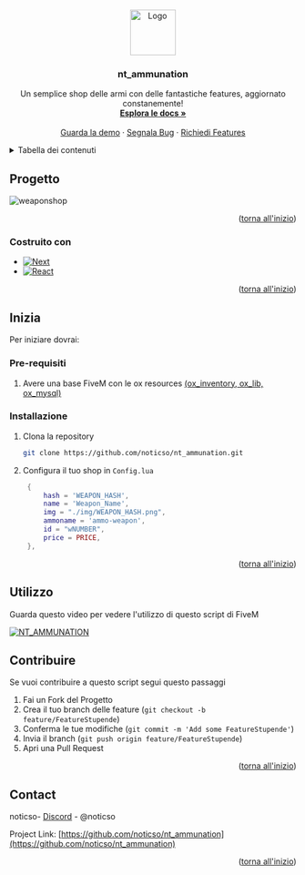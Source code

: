 
<a name="readme-top"></a>




<!-- PROJECT LOGO -->
<br />
<div align="center">
  <a href="https://github.com/github_username/repo_name">
    <img src="https://github.com/noticso/nt_ammunation/assets/76558194/4804ee90-846b-45bc-be97-33cfe917e27d" alt="Logo" width="80" height="80">
  </a>

<h3 align="center">nt_ammunation</h3>

  <p align="center">
    Un semplice shop delle armi con delle fantastiche features, aggiornato constanemente!
    <br />
    <a href="https://github.com/noticso/nt_ammunation"><strong>Esplora le docs »</strong></a>
    <br />
    <br />
    <a href="https://github.com/noticso/nt_ammunation">Guarda la demo</a>
    ·
    <a href="https://github.com/noticso/nt_ammunation/issues">Segnala Bug</a>
    ·
    <a href="https://github.com/noticso/nt_ammunation/issues">Richiedi Features</a>
  </p>
</div>



<!-- TABLE OF CONTENTS -->
<details>
  <summary>Tabella dei contenuti</summary>
  <ol>
    <li>
      <a href="#progetto">A proposito del progetto...</a>
      <ul>
        <li><a href="#costruito-con">Costruito con</a></li>
      </ul>
    </li>
    <li>
      <a href="#inizia">Inizia</a>
      <ul>
        <li><a href="#pre-requisiti">Pre-requisiti</a></li>
        <li><a href="#installazione">Installazione</a></li>
      </ul>
    </li>
    <li><a href="#utilizzo">Come utilizzarlo</a></li>
    <li><a href="#contribuire">Contribuire</a></li>
    <li><a href="#contact">Contatti</a></li>
  </ol>
</details>



<!-- ABOUT THE PROJECT -->
## Progetto

![weaponshop](https://github.com/noticso/nt_ammunation/assets/76558194/9c0a7ce4-eb71-46d2-9821-6ff8cf2f8551)



<p align="right">(<a href="#readme-top">torna all'inizio</a>)</p>



### Costruito con 

* [![Next][Next.js]][Next-url]
* [![React][React.js]][React-url]

<p align="right">(<a href="#readme-top">torna all'inizio</a>)</p>



<!-- GETTING STARTED -->
## Inizia

Per iniziare dovrai:

### Pre-requisiti
1. Avere una base FiveM con le ox resources [(ox_inventory, ox_lib, ox_mysql)](https://overextended.dev/)

### Installazione


1. Clona la repository
   ```sh
   git clone https://github.com/noticso/nt_ammunation.git
   ```
2. Configura il tuo shop in `Config.lua`
   ```lua
    {
        hash = 'WEAPON_HASH',
        name = 'Weapon_Name',
        img = "./img/WEAPON_HASH.png",
        ammoname = 'ammo-weapon',
        id = "wNUMBER",
        price = PRICE,
    },
   ```

<p align="right">(<a href="#readme-top">torna all'inizio</a>)</p>



<!-- USAGE EXAMPLES -->
## Utilizzo

Guarda questo video per vedere l'utilizzo di questo script di FiveM

[![NT_AMMUNATION](https://github.com/noticso/nt_ammunation/assets/76558194/d855b220-c942-44e3-9205-58bdde855744)
](https://youtu.be/vt5fpE0bzSY)


<!-- CONTRIBUTING -->
## Contribuire

Se vuoi contribuire a questo script segui questo passaggi

1. Fai un Fork del Progetto
2. Crea il tuo branch delle feature (`git checkout -b feature/FeatureStupende`)
3. Conferma le tue modifiche (`git commit -m 'Add some FeatureStupende'`)
4. Invia il branch (`git push origin feature/FeatureStupende`)
5. Apri una Pull Request

<p align="right">(<a href="#readme-top">torna all'inizio</a>)</p>




<!-- CONTACT -->
## Contact

noticso- [Discord](https://discord.gg/uY9agGndYs) - @noticso

Project Link: [https://github.com/noticso/nt_ammunation](https://github.com/noticso/nt_ammunation)

<p align="right">(<a href="#readme-top">torna all'inizio</a>)</p>




<!-- MARKDOWN LINKS & IMAGES -->
<!-- https://www.markdownguide.org/basic-syntax/#reference-style-links -->
[Next.js]: https://img.shields.io/badge/lua-007bff?style=for-the-badge&logo=lua&logoColor=white
[Next-url]: https://www.lua.org/
[React.js]: https://img.shields.io/badge/javascript-000000?style=for-the-badge&logo=javascript&logoColor=yellow
[React-url]: https://javascript.info/
